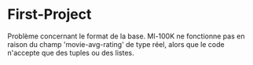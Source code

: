 # First-Project
 Problème concernant le format de la base.
 Ml-100K ne fonctionne pas en raison du champ 'movie-avg-rating' de type réel, alors que le code n'accepte que des tuples ou des listes.
